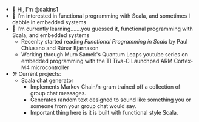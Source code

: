 - 👋 Hi, I’m @dakins1
- 👀 I’m interested in functional programming with Scala, and sometimes I dabble in embedded systems
- 🌱 I’m currently learning.......you guessed it, functional programming with Scala, and embedded systems
  - Recenlty started reading *Functional Programming in Scala* by Paul Chiusano and Rúnar Bjarnason
  - Working through Muro Samek's Quantum Leaps youtube series on embedded programming with the TI Tiva-C Launchpad ARM Cortex-M4 microcontroller
- ⚒ Current projects:
  - Scala chat generator
      - Implements Markov Chain/n-gram trained off a collection of group chat messages. 
      - Generates random text designed to sound like something you or someone from your group chat would say. 
      - Important thing here is it is built with functional style Scala. 
<!---
dakins1/dakins1 is a ✨ special ✨ repository because its `README.md` (this file) appears on your GitHub profile.
You can click the Preview link to take a look at your changes.
--->
